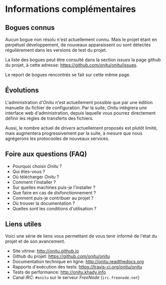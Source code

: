 # Informations complémentaires

## Bogues connus

Aucun bogue non résolu n'est actuellement connu. Mais le projet étant en perpétuel développement, de nouveaux apparaissent ou sont détectés régulièrement dans les versions de test du projet.

La liste des bogues peut être consulté dans la section *issues* la page github du projet, à cette adresse: <https://github.com/onitu/onitu/issues>.

Le report de bogues rencontrés se fait sur cette même page.

## Évolutions

L'administration d'*Onitu* n'est actuellement possible que par une édition manuelle du fichier de configuration. Par la suite, *Onitu* intègrera une interface web d'administration, depuis laquelle vous pourrez directement définir les règles de transferts des fichiers.

Aussi, le nombre actuel de *drivers* actuellement proposés est plutôt limité, mais augmentera progressivement par la suite, à mesure que nous agrégerons les protocooles de nouveaux services.

## Foire aux questions (FAQ)

* Pourquoi choisir *Onitu* ?
* Qui êtes-vous ?
* Où télécharger *Onitu* ?
* Comment l'installer ?
* Sur quelles machines puis-je l'installer ?
* Que faire en cas de disfonctionnement ?
* Comment puis-je contribuer au projet ?
* Où trouver la documentation ?
* Quelles sont les conditions d'utilisation ?

## Liens utiles

Voici une série de liens vous permettant de vous tenir informé de l'état du projet et de son avancement.

* Site vitrine: <http://onitu.github.io>
* Github du projet: <https://github.com/onitu/onitu>
* Documentation technique en ligne: <http://onitu.readthedocs.org>
* Rapports d'exécution des tests: <https://travis-ci.org/onitu/onitu>
* Tests de performance: <http://onitu.khady.info>
* Canal *IRC*: `#onitu` sur le serveur *FreeNode* (`irc.freenode.net`)

